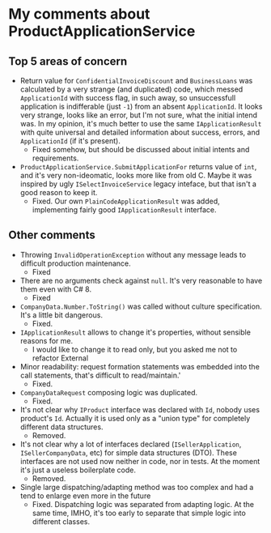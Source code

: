 # My comments about ProductApplicationService

## Top 5 areas of concern
* Return value for `ConfidentialInvoiceDiscount` and `BusinessLoans` was calculated by a very strange (and duplicated) code,
  which messed `ApplicationId` with success flag, in such away, so unsuccessfull application 
  is indifferable (just `-1`) from an absent `ApplicationId`. It looks very strange, looks like an error, 
  but I'm not sure, what the initial intend was. In my opinion, it's much better to use 
  the same `IApplicationResult` with quite universal and detailed information about success, errors, and `ApplicationId` (if it's present).
  * Fixed somehow, but should be discussed about initial intents and requirements.
* `ProductApplicationService.SubmitApplicationFor` returns value of `int`, and it's very non-ideomatic, looks more like from old C. Maybe it was inspired by ugly `ISelectInvoiceService` legacy inteface, but that isn't a good reason to keep it.
  * Fixed. Our own `PlainCodeApplicationResult` was added, implementing fairly good `IApplicationResult` interface.

## Other comments
* Throwing `InvalidOperationException` without any message leads to difficult production maintenance.
  * Fixed
* There are no arguments check against `null`. It's very reasonable to have them even with C# 8.
  * Fixed
* `CompanyData.Number.ToString()` was called without culture specification. It's a little bit dangerous.
  * Fixed.
* `IApplicationResult` allows to change it's properties, without sensible reasons for me.
  * I would like to change it to read only, but you asked me not to refactor External 
* Minor readability: request formation statements was embedded into the call statements, that's difficult to read/maintain.'
  * Fixed.
* `CompanyDataRequest` composing logic was duplicated.
  * Fixed.
* It's not clear why `IProduct` interface was declared with `Id`, nobody uses product's `Id`.
  Actually it is used only as a "union type" for completely different data structures.
  * Removed.
* It's not clear why a lot of interfaces declared (`ISellerApplication`, `ISellerCompanyData`, etc) for simple data structures (DTO). 
  These interfaces are not used now neither in code, nor in tests.
  At the moment it's just a useless boilerplate code.
  * Removed.
* Single large dispatching/adapting method was too complex and had a tend to enlarge even more in the future
  * Fixed. Dispatching logic was separated from adapting logic. At the same time, IMHO, it's too early to separate that simple logic into different classes.





